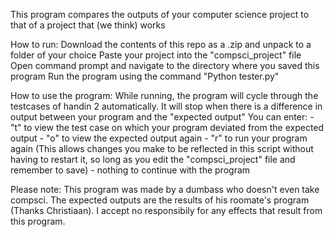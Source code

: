 This program compares the outputs of your computer science project to that of a project that (we think) works

How to run:
  Download the contents of this repo as a .zip and unpack to a folder of your choice
  Paste your project into the "compsci_project" file
  Open command prompt and navigate to the directory where you saved this program
  Run the program using the command "Python tester.py"

  How to use the program:
    While running, the program will cycle through the testcases of handin 2 automatically.
    It will stop when there is a difference in output between your program and the "expected output"
    You can enter:
    - "t" to view the test case on which your program deviated from the expected output
    - "o" to view the expected output again
    - "r" to run your program again (This allows changes you make to be reflected in this script without having to restart it, so long as you edit the "compsci_project" file and remember to save)
    - nothing to continue with the program


Please note:
This program was made by a dumbass who doesn't even take compsci. The expected outputs are the results of his roomate's program (Thanks Christiaan).
I accept no responsibily for any effects that result from this program. 


  
